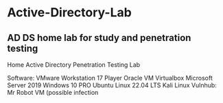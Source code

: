# Active-Directory-Lab <br/>
## AD DS home lab for study and penetration testing 
Home Active Directory Penetration Testing Lab

Software:
VMware Workstation 17 Player 
Oracle VM Virtualbox
Microsoft Server 2019
Windows 10 PRO
Ubuntu Linux 22.04 LTS
Kali Linux
Vulnhub: Mr Robot VM (possible infection
